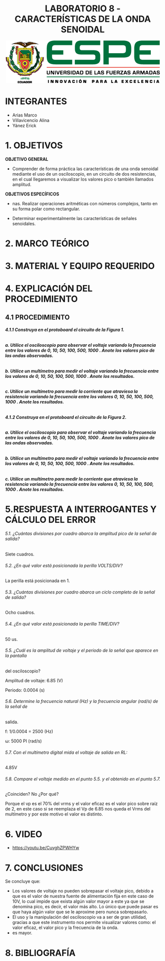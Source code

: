 <div align="center">

# LABORATORIO 8 - CARACTERÍSTICAS DE LA ONDA SENOIDAL

![](https://github.com/erickyanez1/IMAGENES-DEBER-1/blob/main/espe.png) 

</div>

# **INTEGRANTES**

- Arias Marco
- Villavicencio Alina
- Yánez Erick


# **1. OBJETIVOS**

**OBJETIVO GENERAL**
  
  - Comprender de forma práctica las características de una onda senoidal mediante el uso de un osciloscopio, en un circuito de dos resistencias, en el cual llegaremos a visualizar los valores pico o también llamados amplitud. 
 
 **OBJETIVOS ESPECÍFICOS**
  - nas.
  Realizar operaciones aritméticas con números complejos, tanto en su forma polar como rectangular.

  - Determinar experimentalmente las características de señales senoidales.                                                  
  
# **2. MARCO TEÓRICO**

<div align="center">
  

  
</div>
  
# **3. MATERIAL Y EQUIPO REQUERIDO**

<div align="center">

  
</div>

# **4. EXPLICACIÓN DEL PROCEDIMIENTO**

## **4.1 PROCEDIMIENTO**

###### **4.1.1 Construya en el protoboard el circuito de la Figura 1.**

<div align="center">


  
</div>

###### **a. Utilice el osciloscopio para observar el voltaje  variando la frecuencia entre los valores de 0, 10, 50, 100, 500, 1000 . Anote los valores pico de las ondas observadas.**

###### **b. Utilice un multímetro para medir el voltaje  variando la frecuencia entre los valores de 0, 10, 50, 100, 500, 1000 . Anote los resultados.**

###### **c. Utilice un multímetro para medir la corriente que atraviesa la resistencia variando la frecuencia entre los valores 0, 10, 50, 100, 500, 1000 . Anote los resultados.**

<div align="center">


  
</div>



###### **4.1.2 Construya en el protoboard el circuito de la Figura 2.**

<div align="center">
  

  
</div>

###### **a. Utilice el osciloscopio para observar el voltaje  variando la frecuencia entre los valores de 0, 10, 50, 100, 500, 1000 . Anote los valores pico de las ondas observadas.**

###### **b. Utilice un multímetro para medir el voltaje  variando la frecuencia entre los valores de 0, 10, 50, 100, 500, 1000 . Anote los resultados.**

###### **c. Utilice un multímetro para medir la corriente que atraviesa la resistencia variando la frecuencia entre los valores 0, 10, 50, 100, 500, 1000 . Anote los resultados.**

<div align="center">


  
</div>





#  5.RESPUESTA A INTERROGANTES Y CÁLCULO DEL ERROR


###### 5.1. ¿Cuántas divisiones por cuadro abarca la amplitud pico de la señal de salida?

Siete cuadros.

###### 5.2. ¿En qué valor está posicionada la perilla VOLTS/DIV? 

La perilla está posicionada en 1.

###### 5.3. ¿Cuántas divisiones por cuadro abarca un ciclo completo de la señal de salida?

Ocho cuadros.

###### 5.4. ¿En qué valor está posicionada la perilla TIME/DIV?

50 us.

###### 5.5. ¿Cuál es la amplitud de voltaje y el periodo de la señal que aparece en la pantalla
del osciloscopio?

Amplitud de voltaje: 6.85 (V)

Periodo: 0.0004 (s)

###### 5.6. Determine la frecuencia natural (Hz) y la frecuencia angular (rad/s) de la señal de
salida.

f: 1/0.0004 = 2500 (Hz)

ω: 5000 PI (rad/s)

###### 5.7. Con el multímetro digital mida el voltaje de salida en RL: 

4.85V

###### 5.8. Compare el voltaje medido en el punto 5.5. y el obtenido en el punto 5.7.
¿Coinciden? No ¿Por qué?

Porque el vp es el 70% del vrms y el valor eficaz es el valor pico sobre raíz de 2, en este caso si se reemplaza el Vp de 6.85 nos queda el Vrms del multímetro y por este motivo el valor es distinto.





# **6. VIDEO**

- https://youtu.be/CuvghZPWHYw

# **7. CONCLUSIONES**

Se concluye que:

- Los valores de voltaje no pueden sobrepasar el voltaje pico, debido a que es el valor de nuestra fuente de alimentación fija en este caso de 10V, lo cual impide que exista algún valor mayor a este ya que se denomina pico, es decir, el valor más alto. Lo único que puede pasar es que haya algún valor que se le aproxime pero nunca sobrepasarlo.
- El uso y la manipulación del osciloscopio va a ser de gran utilidad, gracias a que este instrumento nos permite visualizar valores como: el valor eficaz, el valor pico y la frecuencia de la onda.
- es mayor.

# **8. BIBLIOGRAFÍA**



